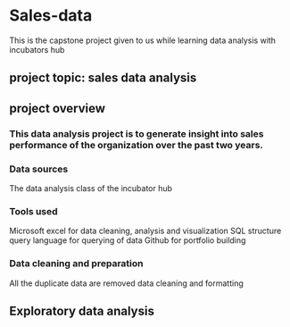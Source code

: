 # Sales-data
This is the capstone project given to us while learning data analysis with incubators hub
## project topic: sales data analysis
## project overview
### This data analysis project is to generate insight into sales performance of the organization over the past two years. 
### Data sources
The data analysis class of the incubator hub
### Tools used 
Microsoft excel for data cleaning, analysis and visualization
SQL structure query language for querying of data
Github for portfolio building

### Data cleaning and preparation
All the duplicate data are removed 
data cleaning and formatting
## Exploratory data analysis
